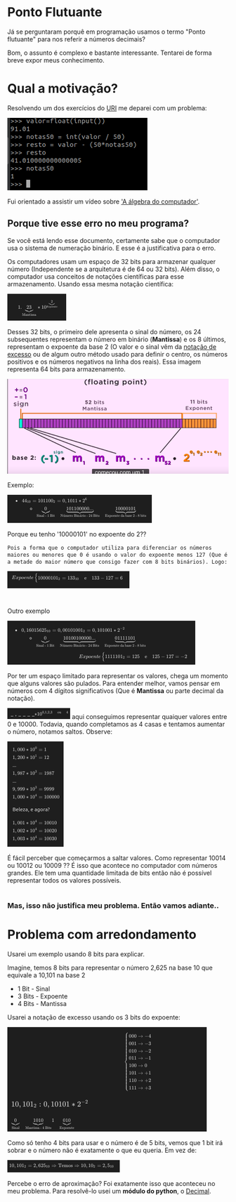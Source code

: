 # Ponto Flutuante

Já se perguntaram porquê em programação usamos o termo "Ponto flutuante" para nos referir a números decimais?

Bom, o assunto é complexo e bastante interessante. Tentarei de forma breve expor meus conhecimento.

# Qual a motivação?

Resolvendo um dos exercícios do [URI](https://www.urionlinejudge.com.br/judge/pt/problems/view/1021) me deparei com um problema:

![problema](Imagens/erro.png)

Fui orientado a assistir um vídeo sobre ['A álgebra do computador'](https://www.youtube.com/watch?v=pQs_wx8eoQ8).

## Porque tive esse erro no meu programa?

Se você está lendo esse documento, certamente sabe que o computador usa o sistema de numeração binário. E esse é a justificativa para o erro.

Os computadores usam um espaço de 32 bits para armazenar qualquer número (Independente se a arquitetura é de 64 ou 32 bits). Além disso, o computador usa conceitos de notações científicas para esse armazenamento. Usando essa mesma notação científica:

![Notação Científica](Imagens/notacao.png)


Desses 32 bits, o primeiro dele apresenta o sinal do número, os 24 subsequentes representam o número em binário (**Mantissa**) e os 8 últimos, representam o expoente da base 2 (O valor e o sinal vêm da [notação de excesso](http://producao.virtual.ufpb.br/books/camyle/introducao-a-computacao-livro/livro/livro.chunked/ch03s07.html) ou de algum outro método usado para definir o centro, os números positivos e os números negativos na linha dos reais). Essa imagem representa 64 bits para armazenamento.

![Binary](Imagens/binary.png)

Exemplo:

![Ex1](Imagens/exemplo1.png)


Porque eu tenho '10000101' no expoente do 2??

    Pois a forma que o computador utiliza para diferenciar os números maiores ou menores que 0 é usando o valor do expoente menos 127 (Que é a metade do maior número que consigo fazer com 8 bits binários). Logo:

![Expoente](Imagens/expoente.png)

#

Outro exemplo

![Ex1](Imagens/exemplo2.png)

Por ter um espaço limitado para representar os valores, chega um momento que alguns valores são pulados. Para entender melhor, vamos pensar em números com 4 dígitos significativos (Que é **Mantissa** ou parte decimal da notação).

![binary](Imagens/binarios.png) aqui conseguimos representar quaiquer valores entre 0 e 10000. Todavia, quando completamos as 4 casas e tentamos aumentar o número, notamos saltos. Observe:

![Saltos](Imagens/saltos.png)

É fácil perceber que começarmos a saltar valores. Como representar 10014 ou 10012 ou 10009 ?? É isso que acontece no computador com números grandes. Ele tem uma quantidade limitada de bits então não é possível representar todos os valores possíveis.

# 

### Mas, isso não justifica meu problema. Então vamos adiante..

# Problema com arredondamento

Usarei um exemplo usando 8 bits para explicar.

Imagine, temos 8 bits para representar o número 2,625 na base 10 que equivale a 10,101 na base 2

- 1 Bit - Sinal
- 3 Bits - Expoente
- 4 Bits - Mantissa

Usarei a notação de excesso usando os 3 bits do expoente:

![Notação](Imagens/notacaoexpoente.png)

Como só tenho 4 bits para usar e o número é de 5 bits, vemos que 1 bit irá sobrar e o número não é exatamente o que eu queria. Em vez de:

![Conclusão](Imagens/conclusao.png)

Percebe o erro de aproximação? Foi exatamente isso que aconteceu no meu problema. Para resolvê-lo usei um **módulo do python**, o [Decimal](https://docs.python.org/2/library/decimal.html).